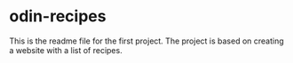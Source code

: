 # odin-recipes
This is the readme file for the first project. The project is based on creating a website with a list of recipes. 